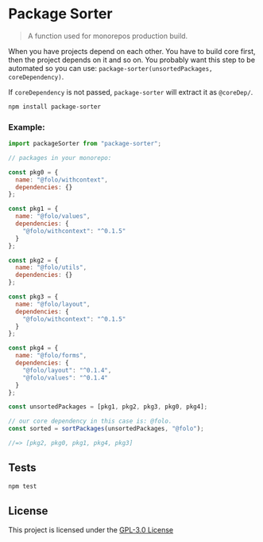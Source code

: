 # Package Sorter

> A function used for monorepos production build.

When you have projects depend on each other. You have to build core first, then
the project depends on it and so on. You probably want this step to be automated
so you can use: `package-sorter(unsortedPackages, coreDependency)`.

If `coreDependency` is not passed, `package-sorter` will extract it as `@coreDep/`.

```bash
npm install package-sorter
```

### Example:

```js
import packageSorter from "package-sorter";

// packages in your monorepo:

const pkg0 = {
  name: "@folo/withcontext",
  dependencies: {}
};

const pkg1 = {
  name: "@folo/values",
  dependencies: {
    "@folo/withcontext": "^0.1.5"
  }
};

const pkg2 = {
  name: "@folo/utils",
  dependencies: {}
};

const pkg3 = {
  name: "@folo/layout",
  dependencies: {
    "@folo/withcontext": "^0.1.5"
  }
};

const pkg4 = {
  name: "@folo/forms",
  dependencies: {
    "@folo/layout": "^0.1.4",
    "@folo/values": "^0.1.4"
  }
};

const unsortedPackages = [pkg1, pkg2, pkg3, pkg0, pkg4];

// our core dependency in this case is: @folo.
const sorted = sortPackages(unsortedPackages, "@folo");

//=> [pkg2, pkg0, pkg1, pkg4, pkg3]
```

## Tests

```sh
npm test
```

## License

This project is licensed under the [GPL-3.0 License](https://github.com/jalal246/packageSorter/blob/master/LICENSE)
